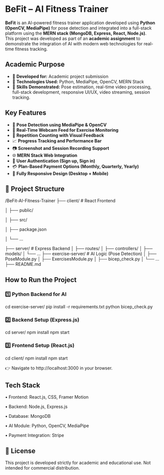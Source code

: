 # BeFit – AI Fitness Trainer  

**BeFit** is an AI-powered fitness trainer application developed using **Python (OpenCV, MediaPipe)** for pose detection and integrated into a full-stack platform using the **MERN stack (MongoDB, Express, React, Node.js)**.  
This project was developed as part of an **academic assignment** to demonstrate the integration of AI with modern web technologies for real-time fitness tracking.


## Academic Purpose  

- 📌 **Developed for:** Academic project submission  
- 📌 **Technologies Used:** Python, MediaPipe, OpenCV, MERN Stack  
- 📌 **Skills Demonstrated:** Pose estimation, real-time video processing, full-stack development, responsive UI/UX, video streaming, session tracking.


## Key Features  

- 🧠 **Pose Detection using MediaPipe & OpenCV**  
- 🎦 **Real-Time Webcam Feed for Exercise Monitoring**  
- 🔁 **Repetition Counting with Visual Feedback**  
- 📈 **Progress Tracking and Performance Bar**  
- 📷 **Screenshot and Session Recording Support**  
- 🌐 **MERN Stack Web Integration**  
- 🔐 **User Authentication (Sign up, Sign in)**  
- 💳 **Plan-Based Payment Options (Monthly, Quarterly, Yearly)**  
- 📱 **Fully Responsive Design (Desktop + Mobile)**  


## 📂 Project Structure  
/BeFit-AI-Fitness-Trainer
├── client/ # React Frontend

│ ├── public/

│ ├── src/

│ ├── package.json

│ └── ...

├── server/ # Express Backend
│ ├── routes/
│ ├── controllers/
│ ├── models/
│ └── ...
├── exercise-server/ # AI Logic (Pose Detection)
│ ├── PoseModule.py
│ ├── ExercisesModule.py
│ ├── bicep_check.py
│ └── ...
├── README.md


## How to Run the Project  

### 1️⃣ Python Backend for AI 
cd exercise-server/
pip install -r requirements.txt
python bicep_check.py

### 2️⃣ Backend Setup (Express.js)
cd server/
npm install
npm start

### 3️⃣ Frontend Setup (React.js)
cd client/
npm install
npm start

👉 Navigate to http://localhost:3000 in your browser.


## Tech Stack
• Frontend: React.js, CSS, Framer Motion

• Backend: Node.js, Express.js

• Database: MongoDB

• AI Module: Python, OpenCV, MediaPipe

• Payment Integration: Stripe


## 📜 License
This project is developed strictly for academic and educational use.
Not intended for commercial distribution.
 
